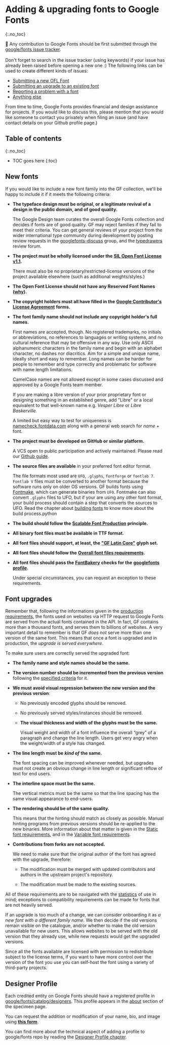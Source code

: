 <link href="style.css" rel="stylesheet">

# Adding & upgrading fonts to Google Fonts
{:.no_toc}

<div class="callout">

🐸  Any contribution to Google Fonts should be first submitted through the <a href="https://github.com/google/fonts/issues">google/fonts issue tracker</a>.
<br><br>
Don't forget to search in the issue tracker (using keywords) if your issue has already been raised before opening a new one :) The following links can be used to create different kinds of issues:

<ul>
    <li><a href="https://github.com/google/fonts/issues/new?assignees=&labels=II+New+Font%2C+%3E+Submission&template=1_add-font.md&title=Add+%5BFont+Name%5D">Submitting a new OFL Font</a></li>
    <li><a href="https://github.com/google/fonts/issues/new?assignees=&labels=II+Font+Upgrade&template=2_update-font.md&title=Update+%5BFont+Name%5D">Submitting an upgrade to an existing font</a></li>
    <li><a href="https://github.com/google/fonts/issues/new?assignees=&labels=II+Font+Bug&template=3_font-bug.md&title=">Reporting a problem with a font</a></li>
    <li><a href="https://github.com/google/fonts/issues/new?assignees=&labels=II+API+%2F+Website+%2F+Platform%2C+II+Tools+%2F+workflow+%2F+repo&template=4_anything-else.md&title=">Anything else</a></li>
</ul>

From time to time, Google Fonts provides financial and design assistance for projects. If you would like to discuss this, please mention that you would like someone to contact you privately when filing an issue (and have contact details on your Github profile page.)

</div>

## Table of contents
{:.no_toc}
* TOC goes here
{:toc}

## New fonts

If you would like to include a new font family into the GF collection, we'll be happy to include it if it meets the following criteria:

-   **The typeface design must be original, or a legitimate revival of a design in the public domain, and of good quality.**

    The Google Design team curates the overall Google Fonts collection and decides if fonts are of good quality. GF may reject families if they fail to meet their criteria. You can get general reviews of your project from the wider international type community during development by posting review requests in the [googlefonts-discuss](https://groups.google.com/forum/#!forum/googlefonts-discuss) group, and the [typedrawers](http://typedrawers.com/categories/critiques%E2%80%94type-design) review forum.
-   **The project must be wholly licensed under the** **[SIL Open Font License v1.1](http://scripts.sil.org/OFL).**

    There must also be no proprietary/restricted-license versions of the project available elsewhere (such as additional weights/styles.)
-   **The Open Font License should not have any Reserved Font Names ([why](https://github.com/simoncozens/silson/issues/1)).**
-   **The copyright holders must all have filled in the** **[Google Contributor's License Agreement](https://cla.developers.google.com/)** **forms.**
-   **The font family name should not include any copyright holder's full names.**

    First names are accepted, though. No registered trademarks, no initials or abbreviations, no references to languages or writing systems, and no cultural reference that may be offensive in any way. Use only ASCII alphanumeric characters in the family name and begin with an alphabet character, no dashes nor diacritics. Aim for a simple and unique name, ideally short and easy to remember. Long names can be harder for people to remember and type correctly and problematic for software with name length limitations.

    CamelCase names are not allowed except in some cases discussed and approved by a Google Fonts team member.

    If you are making a libre version of your prior proprietary font or designing something in an established genre, add "Libre" or a local equivalent to that well-known name e.g. *Vesper Libre* or *Libre Baskerville.*

    A limited but easy way to test for uniqueness is [namecheck.fontdata.com](https://namecheck.fontdata.com/) along with a general web search for *name* + font.
-   **The project must be developed on GitHub or similar platform.**

    A VCS open to public participation and actively maintained. Please read our [Github guide](hosting.md).
-   **The source files are available** in your preferred font editor format.

    The file formats most used are `UFO`, `.glyphs`, `fontforge` or `fontlab 7`. `Fontlab V` files must be converted to another format because the software runs only on older OS versions. GF builds fonts using [Fontmake](https://github.com/googlefonts/fontmake), which can generate binaries from `UFO`. Fontmake can also convert `.glyphs` files to UFO, but if your are using any other font format, your build process should contain a step that converts the sources to UFO. Read the chapter about [building fonts](build.md) to know more about the build process.python
-   **The build should follow the** [**Scalable Font Production**](production.md) **principle.**
-   **All binary font files must be available in TTF format.**
-   **All font files should support, at least, the** [**"GF Latin Core"**](https://github.com/googlefonts/glyphsets/tree/main/GF_glyphsets/Latin) **glyph set.**
-   **All font files should follow the** **[Overall font files requirements](requirements.md).**
-   **All font files should pass the** **[FontBakery](https://github.com/googlefonts/fontbakery)** **checks for the** **[googlefonts profile](https://font-bakery.readthedocs.io/en/stable/fontbakery/profiles/googlefonts.html).**

    Under special circumstances, you can request an exception to these requirements.

## Font upgrades

Remember that, following the informations given in the [production requirements](production.md), the fonts used on websites via HTTP request to Google Fonts are served from the actual fonts contained in the API. In fact, GF contains more than a thousand fonts, and serves them to billions of websites. A very important detail to remember is that GF *does not* serve more than one version of the same font. This means that once a font is upgraded and in production, the *upgrade is served everywhere*.

To make sure users are correctly served the upgraded font:

-   **The family name and style names should be the same.**
-   **The version number should be incremented from the previous version** following the [specified criteria](requirements.md) for it.
-   **We must avoid visual regression between the new version and the previous version**:
    -   No previously encoded glyphs should be removed.

    

    -   No previously served styles/instances should be removed.

    

    -   **The visual thickness and width of the glyphs must be the same.**

        Visual weight and width of a font influence the overall “grey” of a paragraph and change the line length. Users get very angry when the weight/width of a style has changed.
-   **The line length must be** ***kind of*** **the same.**

    The font spacing can be improved whenever needed, but upgrades must not create an obvious change in line length or significant reflow of text for end users.
-   **The interline space must be the same.**

    The vertical metrics must be the same so that the line spacing has the same visual appearance to end-users.
-   **The rendering should be of the same quality.**

    This means that the hinting should match as closely as possible. Manual hinting programs from previous versions should be re-applied to the new binaries. More information about that matter is given in the [Static font requirements](statics.md), and in the [Variable font requirements](variable.md).
-   **Contributions from forks are not accepted.**

    We need to make sure that the original author of the font has agreed with the upgrade, therefore:

    -   The modification must be merged with updated contributors and authors in the upstream project's repository.

    

    -   The modification must be made to the existing sources.

All of these requirements are to be navigated with the [statistics](https://fonts.google.com/fonts/stats?key=WebFonts2010) of use in mind; exceptions to compatibility requirements can be made for fonts that are not heavily served.

If an upgrade is too much of a change, we can consider onboarding it as *a new font with a different family name.* We then decide if the old versions remain visible on the catalogue, and/or whether to make the old version unavailable for new users. This allows websites to be served with the old version that they already use, while new requests would get the upgraded versions.

Since all the fonts available are licensed with permission to redistribute subject to the license terms, if you want to have more control over the version of the font you use you can self-host the font using a variety of third-party projects.

## Designer Profile

Each credited entity on Google Fonts should have a registered profile in [google/fonts/catalog/designers](https://github.com/google/fonts/tree/main/catalog/designers). This profile appears in the [about](https://fonts.google.com/specimen/Praise?sort=date#about) section of the specimen page.

You can request the addition or modification of your name, bio, and image using **[this form](https://docs.google.com/forms/d/e/1FAIpQLSeMwHN8J213ZaxHrr5lHCrX56HY_NjGrWB8o604g98YxuMrdA/viewform)**.

You can find more about the technical aspect of adding a profile to google/fonts repo by reading the [Designer Profile chapter](profile.md).
